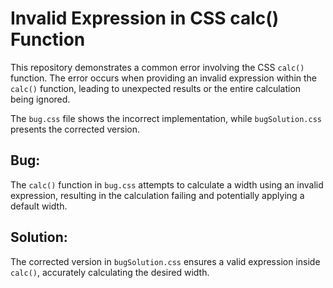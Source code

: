 # Invalid Expression in CSS calc() Function

This repository demonstrates a common error involving the CSS `calc()` function.  The error occurs when providing an invalid expression within the `calc()` function, leading to unexpected results or the entire calculation being ignored.

The `bug.css` file shows the incorrect implementation, while `bugSolution.css` presents the corrected version.

## Bug:
The `calc()` function in `bug.css` attempts to calculate a width using an invalid expression, resulting in the calculation failing and potentially applying a default width.

## Solution:
The corrected version in `bugSolution.css` ensures a valid expression inside `calc()`, accurately calculating the desired width.
